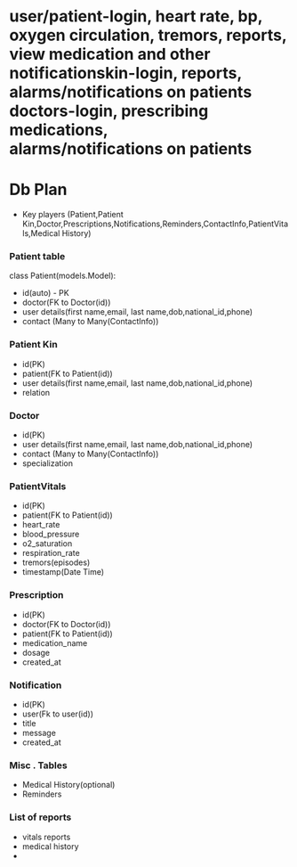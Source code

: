 # user/patient-login, heart rate, bp, oxygen circulation, tremors, reports, view medication and other notificationskin-login, reports, alarms/notifications on patients doctors-login, prescribing medications, alarms/notifications on patients

# Db Plan
- Key players (Patient,Patient Kin,Doctor,Prescriptions,Notifications,Reminders,ContactInfo,PatientVitals,Medical History)

### Patient table
class Patient(models.Model):
- id(auto) - PK
- doctor(FK to Doctor(id))
- user details(first name,email, last name,dob,national_id,phone)
- contact (Many to Many(ContactInfo))

### Patient Kin
- id(PK)
- patient(FK to Patient(id))
- user details(first name,email, last name,dob,national_id,phone)
- relation

### Doctor
- id(PK)
- user details(first name,email, last name,dob,national_id,phone)
- contact (Many to Many(ContactInfo))
- specialization

### PatientVitals
- id(PK)
- patient(FK to Patient(id))
- heart_rate
- blood_pressure
- o2_saturation
- respiration_rate
- tremors(episodes)
- timestamp(Date Time)

### Prescription
- id(PK)
- doctor(FK to Doctor(id))
- patient(FK to Patient(id))
- medication_name 
- dosage
- created_at

### Notification
- id(PK)
- user(Fk to user(id))
- title
- message
- created_at

### Misc . Tables
- Medical History(optional)
- Reminders


### List of reports
- vitals reports
- medical history
- 

